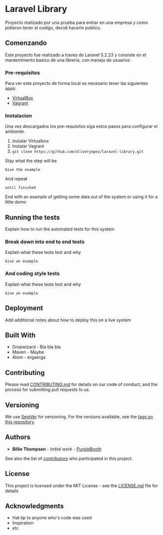 # Laravel Library

Proyecto realizado por una prueba para entrar en una empresa y como pidieron tener el codigo, decidi hacerlo publico.

## Comenzando

Este proyecto fue realizado a traves de Laravel 5.2.23 y consiste en el mantenimiento basico de una libreria, con 
manejo de usuarios


### Pre-requisitos

Para ver este proyecto de forma local es necesario tener las siguientes apps:

- [VirtualBox](https://www.virtualbox.org/wiki/Downloads)
- [Vagrant](https://www.vagrantup.com/downloads.html)


### Instalacion

Una vez descargados los pre-requisitos siga estos pasos para configurar el ambiente.

1. Instalar Virtualbox
2. Instalar Vagrant
3. ``` git clone https://github.com/oliveryepez/laravel-library.git ```

Stay what the step will be

```
Give the example
```

And repeat

```
until finished
```

End with an example of getting some data out of the system or using it for a little demo

## Running the tests

Explain how to run the automated tests for this system

### Break down into end to end tests

Explain what these tests test and why

```
Give an example
```

### And coding style tests

Explain what these tests test and why

```
Give an example
```

## Deployment

Add additional notes about how to deploy this on a live system

## Built With

* Dropwizard - Bla bla bla
* Maven - Maybe
* Atom - ergaerga

## Contributing

Please read [CONTRIBUTING.md](CONTRIBUTING.md) for details on our code of conduct, and the process for submitting pull requests to us.

## Versioning

We use [SemVer](http://semver.org/) for versioning. For the versions available, see the [tags on this repository](https://github.com/your/project/tags). 

## Authors

* **Billie Thompson** - *Initial work* - [PurpleBooth](https://github.com/PurpleBooth)

See also the list of [contributors](https://github.com/your/project/contributors) who participated in this project.

## License

This project is licensed under the MIT License - see the [LICENSE.md](LICENSE.md) file for details

## Acknowledgments

* Hat tip to anyone who's code was used
* Inspiration
* etc
